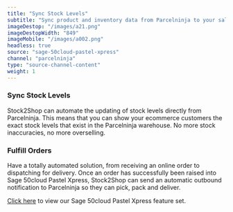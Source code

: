 ```yaml
---
title: "Sync Stock Levels"
subtitle: "Sync product and inventory data from Parcelninja to your sales channel(s)."
imageDestop: "/images/a21.png"
imageDestopWidth: "849"
imageMobile: "/images/a002.png"
headless: true
source: "sage-50cloud-pastel-xpress"
channel: "parcelninja"
type: "source-channel-content"
weight: 1
---
```


### Sync Stock Levels
Stock2Shop can automate the updating of stock levels directly from Parcelninja. This means that you can show your ecommerce customers the exact stock levels that exist in the Parcelninja warehouse. No more stock inaccuracies, no more overselling.

### Fulfill Orders
Have a totally automated solution, from receiving an online order to dispatching for delivery. Once an order has successfully been raised into Sage 50cloud Pastel Xpress, Stock2Shop can send an automatic outbound notification to Parcelninja so they can pick, pack and deliver.

[Click here](/help/features/sage-50cloud-pastel-xpress/ "Sage 50cloud Pastel Xpress Features") to view our Sage 50cloud Pastel Xpress feature set.